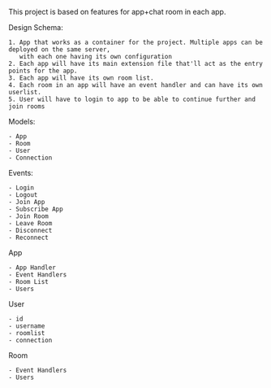 This project is based on features for app+chat room in each app.


Design Schema:
    
    1. App that works as a container for the project. Multiple apps can be deployed on the same server,
       with each one having its own configuration
    2. Each app will have its main extension file that'll act as the entry points for the app.
    3. Each app will have its own room list.
    4. Each room in an app will have an event handler and can have its own userlist.
    5. User will have to login to app to be able to continue further and join rooms

Models:

    - App
    - Room
    - User
    - Connection

Events:

    - Login
    - Logout
    - Join App
    - Subscribe App
    - Join Room
    - Leave Room
    - Disconnect
    - Reconnect

App

    - App Handler
    - Event Handlers
    - Room List
    - Users

User

    - id
    - username
    - roomlist
    - connection

Room

    - Event Handlers
    - Users
